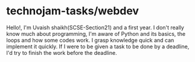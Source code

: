 # technojam-tasks/webdev
Hello!, I'm Uvaish shaikh(SCSE-Section21) and a first year.
I don't really know much about programming, I'm aware of Python and its basics, the loops and how some codes work.
I grasp knowledge quick and can implement it quickly. If I were to be given a task to be done by a deadline, I'd try to finish the work before the deadline.
